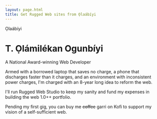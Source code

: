 ```yaml
---
layout: page.html
title: Get Rugged Web sites from Ọlaábíyi
---
```


<hgroup>
  <p>Ọlaábíyi</p>
  <h1>T. Ọlámilékan Ogunbíyi </h1>
  <p>A National Award-winning Web Developer</p>
</hgroup>

Armed with a borrowed laptop that saves no charge, a phone that discharges faster than it charges, and an environment with inconsistent power charges, I'm charged with an 8-year long idea to reform the web.

I'll run Rugged Web Studio to keep my sanity and fund my expenses in building the web 1.0++ portfolio.

Pending my first gig, you can buy me ~~coffee~~ garri on Kofi to support my vision of a self-sufficient web.
